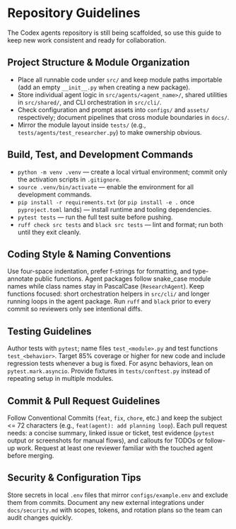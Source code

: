 # Repository Guidelines
The Codex agents repository is still being scaffolded, so use this guide to keep new work consistent and ready for collaboration.

## Project Structure & Module Organization
- Place all runnable code under `src/` and keep module paths importable (add an empty `__init__.py` when creating a new package).
- Store individual agent logic in `src/agents/<agent_name>/`, shared utilities in `src/shared/`, and CLI orchestration in `src/cli/`.
- Check configuration and prompt assets into `configs/` and `assets/` respectively; document pipelines that cross module boundaries in `docs/`.
- Mirror the module layout inside `tests/` (e.g., `tests/agents/test_researcher.py`) to make ownership obvious.

## Build, Test, and Development Commands
- `python -m venv .venv` — create a local virtual environment; commit only the activation scripts in `.gitignore`.
- `source .venv/bin/activate` — enable the environment for all development commands.
- `pip install -r requirements.txt` (or `pip install -e .` once `pyproject.toml` lands) — install runtime and tooling dependencies.
- `pytest tests` — run the full test suite before pushing.
- `ruff check src tests` and `black src tests` — lint and format; run both until they exit cleanly.

## Coding Style & Naming Conventions
Use four-space indentation, prefer f-strings for formatting, and type-annotate public functions. Agent packages follow snake_case module names while class names stay in PascalCase (`ResearchAgent`). Keep functions focused: short orchestration helpers in `src/cli/` and longer running loops in the agent package. Run `ruff` and `black` prior to every commit so reviewers only see intentional diffs.

## Testing Guidelines
Author tests with `pytest`; name files `test_<module>.py` and test functions `test_<behavior>`. Target 85% coverage or higher for new code and include regression tests whenever a bug is fixed. For async behaviors, lean on `pytest.mark.asyncio`. Provide fixtures in `tests/conftest.py` instead of repeating setup in multiple modules.

## Commit & Pull Request Guidelines
Follow Conventional Commits (`feat`, `fix`, `chore`, etc.) and keep the subject <= 72 characters (e.g., `feat(agent): add planning loop`). Each pull request needs: a concise summary, linked issue or ticket, test evidence (`pytest` output or screenshots for manual flows), and callouts for TODOs or follow-up work. Request at least one reviewer familiar with the touched agent before merging.

## Security & Configuration Tips
Store secrets in local `.env` files that mirror `configs/example.env` and exclude them from commits. Document any new external integrations under `docs/security.md` with scopes, tokens, and rotation plans so the team can audit changes quickly.
